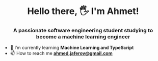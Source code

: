 <h1 align="center">Hello there, 🖐 I'm Ahmet!</h1>
<h3 align="center">A passionate software engineering student studying to become a machine learning engineer</h3>

- 🌱 I’m currently learning **Machine Learning and TypeScript**
- 📫 How to reach me **ahmed.jaferov@gmail.com**
